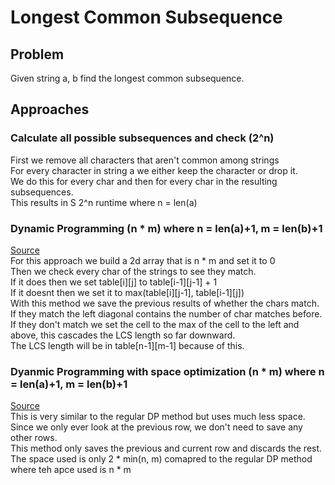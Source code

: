 # Longest Common Subsequence
## Problem
Given string a, b find the longest common subsequence.
## Approaches
### Calculate all possible subsequences and check (2^n)
First we remove all characters that aren't common among strings\
For every character in string a we either keep the character or drop it. \
We do this for every char and then for every char in the resulting subsequences.\
This results in S 2^n runtime where n = len(a)
### Dynamic Programming (n * m) where n = len(a)+1, m = len(b)+1
[Source](./lcs.cpp)\
For this approach we build a 2d array that is n * m and set it to 0\
Then we check every char of the strings to see they match.\
If it does then we set table[i][j] to table[i-1][j-1] + 1\
If it doesnt then we set it to max(table[i][j-1], table[i-1][j])\
With this method we save the previous results of whether the chars match.\
If they match the left diagonal contains the number of char matches before.\
If they don't match we set the cell to the max of the cell to the left and above, this cascades the LCS length so far downward.\
The LCS length will be in table[n-1][m-1] because of this.
### Dyanmic Programming with space optimization (n * m) where n = len(a)+1, m = len(b)+1
[Source](./lcs_space_op.cpp)\
This is very similar to the regular DP method but uses much less space.\
Since we only ever look at the previous row, we don't need to save any other rows.\
This method only saves the previous and current row and discards the rest.\
The space used is only 2 * min(n, m) comapred to the regular DP method where teh apce used is n * m